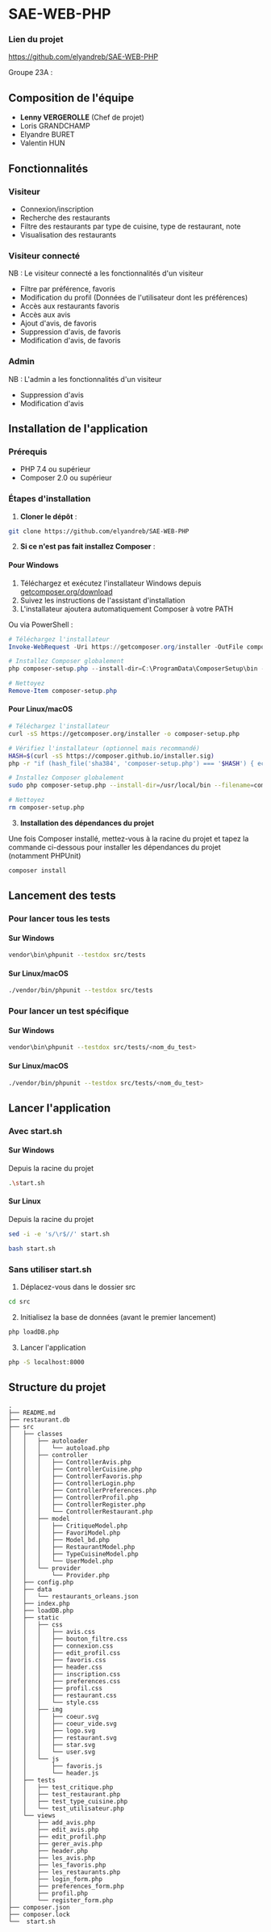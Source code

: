 # SAE-WEB-PHP

### Lien du projet
https://github.com/elyandreb/SAE-WEB-PHP

Groupe 23A :

## Composition de l'équipe
- **Lenny VERGEROLLE** (Chef de projet)
- Loris GRANDCHAMP
- Elyandre BURET
- Valentin HUN

## Fonctionnalités
### Visiteur 
- Connexion/inscription
- Recherche des restaurants
- Filtre des restaurants par type de cuisine, type de restaurant, note
- Visualisation des restaurants
### Visiteur connecté
NB : Le visiteur connecté a les fonctionnalités d'un visiteur
- Filtre par préférence, favoris
- Modification du profil (Données de l'utilisateur dont les préférences)
- Accès aux restaurants favoris 
- Accès aux avis
- Ajout d'avis, de favoris
- Suppression d'avis, de favoris
- Modification d'avis, de favoris
### Admin 
NB : L'admin a les fonctionnalités d'un visiteur
- Suppression d'avis
- Modification d'avis

## Installation de l'application

### Prérequis
- PHP 7.4 ou supérieur
- Composer 2.0 ou supérieur

### Étapes d'installation

1. **Cloner le dépôt** :
```bash
git clone https://github.com/elyandreb/SAE-WEB-PHP
```

2. **Si ce n'est pas fait installez Composer** :

#### Pour Windows

1. Téléchargez et exécutez l'installateur Windows depuis [getcomposer.org/download](https://getcomposer.org/download/)
2. Suivez les instructions de l'assistant d'installation
3. L'installateur ajoutera automatiquement Composer à votre PATH

Ou via PowerShell :
```powershell
# Téléchargez l'installateur
Invoke-WebRequest -Uri https://getcomposer.org/installer -OutFile composer-setup.php

# Installez Composer globalement
php composer-setup.php --install-dir=C:\ProgramData\ComposerSetup\bin --filename=composer

# Nettoyez
Remove-Item composer-setup.php
```

#### Pour Linux/macOS

```bash
# Téléchargez l'installateur
curl -sS https://getcomposer.org/installer -o composer-setup.php

# Vérifiez l'installateur (optionnel mais recommandé)
HASH=$(curl -sS https://composer.github.io/installer.sig)
php -r "if (hash_file('sha384', 'composer-setup.php') === '$HASH') { echo 'Installer verified'; } else { echo 'Installer corrupt'; unlink('composer-setup.php'); } echo PHP_EOL;"

# Installez Composer globalement
sudo php composer-setup.php --install-dir=/usr/local/bin --filename=composer

# Nettoyez
rm composer-setup.php
```

3. **Installation des dépendances du projet**

Une fois Composer installé, mettez-vous à la racine du projet et tapez la commande ci-dessous pour installer les dépendances du projet (notamment PHPUnit)

```bash
composer install
```

## Lancement des tests
### Pour lancer tous les tests

#### Sur Windows
```bash
vendor\bin\phpunit --testdox src/tests
```
#### Sur Linux/macOS
```bash
./vendor/bin/phpunit --testdox src/tests
```

### Pour lancer un test spécifique

#### Sur Windows
```bash
vendor\bin\phpunit --testdox src/tests/<nom_du_test>
```
#### Sur Linux/macOS
```bash
./vendor/bin/phpunit --testdox src/tests/<nom_du_test>
```

## Lancer l'application

### Avec start.sh

#### Sur Windows
Depuis la racine du projet
```bash
.\start.sh
```

#### Sur Linux
Depuis la racine du projet
```bash
sed -i -e 's/\r$//' start.sh
```
```bash
bash start.sh
```

### Sans utiliser start.sh
1. Déplacez-vous dans le dossier src
```bash
cd src
```

2. Initialisez la base de données (avant le premier lancement)
```bash
php loadDB.php
```

3. Lancer l'application
```sh
php -S localhost:8000
```
## Structure du projet

```
.
├── README.md
├── restaurant.db
├── src
│   ├── classes
│   │   ├── autoloader
│   │   │   └── autoload.php
│   │   ├── controller
│   │   │   ├── ControllerAvis.php
│   │   │   ├── ControllerCuisine.php
│   │   │   ├── ControllerFavoris.php
│   │   │   ├── ControllerLogin.php
│   │   │   ├── ControllerPreferences.php
│   │   │   ├── ControllerProfil.php
│   │   │   ├── ControllerRegister.php
│   │   │   └── ControllerRestaurant.php
│   │   ├── model
│   │   │   ├── CritiqueModel.php
│   │   │   ├── FavoriModel.php
│   │   │   ├── Model_bd.php
│   │   │   ├── RestaurantModel.php
│   │   │   ├── TypeCuisineModel.php
│   │   │   └── UserModel.php
│   │   └── provider
│   │       └── Provider.php
│   ├── config.php
│   ├── data
│   │   └── restaurants_orleans.json
│   ├── index.php
│   ├── loadDB.php
│   ├── static
│   │   ├── css
│   │   │   ├── avis.css
│   │   │   ├── bouton_filtre.css
│   │   │   ├── connexion.css
│   │   │   ├── edit_profil.css
│   │   │   ├── favoris.css
│   │   │   ├── header.css
│   │   │   ├── inscription.css
│   │   │   ├── preferences.css
│   │   │   ├── profil.css
│   │   │   ├── restaurant.css
│   │   │   └── style.css
│   │   ├── img
│   │   │   ├── coeur.svg
│   │   │   ├── coeur_vide.svg
│   │   │   ├── logo.svg
│   │   │   ├── restaurant.svg
│   │   │   ├── star.svg
│   │   │   └── user.svg
│   │   └── js
│   │       ├── favoris.js
│   │       └── header.js
│   ├── tests
│   │   ├── test_critique.php
│   │   ├── test_restaurant.php
│   │   ├── test_type_cuisine.php
│   │   └── test_utilisateur.php
│   └── views
│       ├── add_avis.php
│       ├── edit_avis.php
│       ├── edit_profil.php
│       ├── gerer_avis.php
│       ├── header.php
│       ├── les_avis.php
│       ├── les_favoris.php
│       ├── les_restaurants.php
│       ├── login_form.php
│       ├── preferences_form.php
│       ├── profil.php
│       └── register_form.php
├── composer.json
├── composer.lock
└──  start.sh

```

